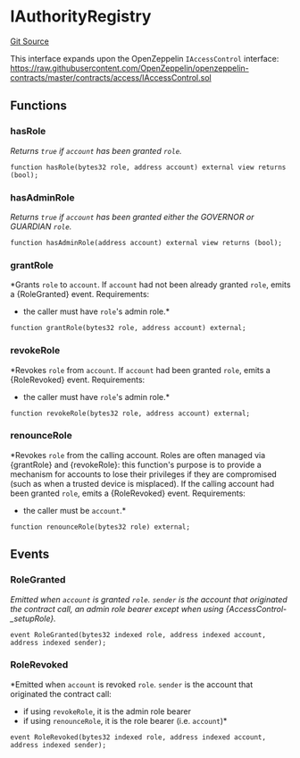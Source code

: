# IAuthorityRegistry
[Git Source](https://github.com/FloorDAO/floor-v2/blob/445b96358cc205e432e359914c1681c0f44048b0/src/interfaces/authorities/AuthorityRegistry.sol)

This interface expands upon the OpenZeppelin `IAccessControl` interface:
https://raw.githubusercontent.com/OpenZeppelin/openzeppelin-contracts/master/contracts/access/IAccessControl.sol


## Functions
### hasRole

*Returns `true` if `account` has been granted `role`.*


```solidity
function hasRole(bytes32 role, address account) external view returns (bool);
```

### hasAdminRole

*Returns `true` if `account` has been granted either the GOVERNOR or
GUARDIAN `role`.*


```solidity
function hasAdminRole(address account) external view returns (bool);
```

### grantRole

*Grants `role` to `account`.
If `account` had not been already granted `role`, emits a {RoleGranted}
event.
Requirements:
- the caller must have ``role``'s admin role.*


```solidity
function grantRole(bytes32 role, address account) external;
```

### revokeRole

*Revokes `role` from `account`.
If `account` had been granted `role`, emits a {RoleRevoked} event.
Requirements:
- the caller must have ``role``'s admin role.*


```solidity
function revokeRole(bytes32 role, address account) external;
```

### renounceRole

*Revokes `role` from the calling account.
Roles are often managed via {grantRole} and {revokeRole}: this function's
purpose is to provide a mechanism for accounts to lose their privileges
if they are compromised (such as when a trusted device is misplaced).
If the calling account had been granted `role`, emits a {RoleRevoked}
event.
Requirements:
- the caller must be `account`.*


```solidity
function renounceRole(bytes32 role) external;
```

## Events
### RoleGranted
*Emitted when `account` is granted `role`.
`sender` is the account that originated the contract call, an admin role
bearer except when using {AccessControl-_setupRole}.*


```solidity
event RoleGranted(bytes32 indexed role, address indexed account, address indexed sender);
```

### RoleRevoked
*Emitted when `account` is revoked `role`.
`sender` is the account that originated the contract call:
- if using `revokeRole`, it is the admin role bearer
- if using `renounceRole`, it is the role bearer (i.e. `account`)*


```solidity
event RoleRevoked(bytes32 indexed role, address indexed account, address indexed sender);
```

